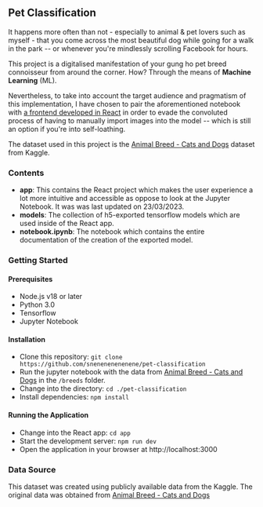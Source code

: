 ## Pet Classification

It happens more often than not - especially to animal & pet lovers such as myself - that you come across the most beautiful dog while going for a walk in the park -- or whenever you're mindlessly scrolling Facebook for hours.

This project is a digitalised manifestation of your gung ho pet breed connoisseur from around the corner. How? Through the means of **Machine Learning** (ML).

Nevertheless, to take into account the target audience and pragmatism of this implementation, I have chosen to pair the aforementioned notebook with [a frontend developed in React](https://pet-prediction.vercel.app/) in order to evade the convoluted process of having to manually import images into the model -- which is still an option if you're into self-loathing.

The dataset used in this project is the [Animal Breed - Cats and Dogs](https://www.kaggle.com/imsparsh/animal-breed-cats-and-dogs) dataset from Kaggle.

### Contents

- **app**: This contains the React project which makes the user experience a lot more intuitive and accessible as oppose to look at the Jupyter Notebook. It was was last updated on 23/03/2023.
- **models**: The collection of h5-exported tensorflow models which are used inside of the React app.
- **notebook.ipynb**: The notebook which contains the entire documentation of the creation of the exported model.

### Getting Started

#### Prerequisites

- Node.js v18 or later
- Python 3.0
- Tensorflow
- Jupyter Notebook

#### Installation

- Clone this repository: `git clone https://github.com/snenenenenenene/pet-classification`
- Run the jupyter notebook with the data from [Animal Breed - Cats and Dogs](https://www.kaggle.com/imsparsh/animal-breed-cats-and-dogs) in the `/breeds` folder.
- Change into the directory: `cd ./pet-classification`
- Install dependencies: `npm install`

#### Running the Application

- Change into the React app: `cd app`
- Start the development server: `npm run dev`
- Open the application in your browser at http://localhost:3000

### Data Source

This dataset was created using publicly available data from the Kaggle. The original data was obtained from [Animal Breed - Cats and Dogs](https://www.kaggle.com/imsparsh/animal-breed-cats-and-dogs)
